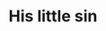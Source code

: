 --- 
title: "His little sin"
description:
price: "19.99"
category: 
images: 
    - /assets/img/sin.png
order: 541
---